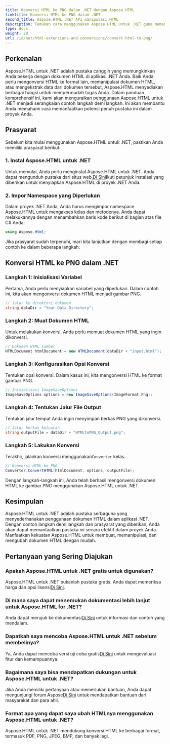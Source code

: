 ```yaml
---
title: Konversi HTML ke PNG dalam .NET dengan Aspose.HTML
linktitle: Konversi HTML ke PNG dalam .NET
second_title: Aspose.HTML .NET API manipulasi HTML
description: Temukan cara menggunakan Aspose.HTML untuk .NET guna memanipulasi dan mengonversi dokumen HTML. Panduan langkah demi langkah untuk pengembangan .NET yang efektif.
type: docs
weight: 20
url: /id/net/html-extensions-and-conversions/convert-html-to-png/
---
```


## Perkenalan

Aspose.HTML untuk .NET adalah pustaka canggih yang memungkinkan Anda bekerja dengan dokumen HTML di aplikasi .NET Anda. Baik Anda perlu mengonversi HTML ke format lain, memanipulasi dokumen HTML, atau mengekstrak data dari dokumen tersebut, Aspose.HTML menyediakan berbagai fungsi untuk mempermudah tugas Anda. Dalam panduan komprehensif ini, kami akan menguraikan penggunaan Aspose.HTML untuk .NET menjadi serangkaian contoh langkah demi langkah. Ini akan membantu Anda memahami cara memanfaatkan potensi penuh pustaka ini dalam proyek Anda.

## Prasyarat

Sebelum kita mulai menggunakan Aspose.HTML untuk .NET, pastikan Anda memiliki prasyarat berikut:

### 1. Instal Aspose.HTML untuk .NET

 Untuk memulai, Anda perlu menginstal Aspose.HTML untuk .NET. Anda dapat mengunduh pustaka dari situs web,[Di Sini](https://releases.aspose.com/html/net/)Ikuti petunjuk instalasi yang diberikan untuk menyiapkan Aspose.HTML di proyek .NET Anda.

### 2. Impor Namespace yang Diperlukan

Dalam proyek .NET Anda, Anda harus mengimpor namespace Aspose.HTML untuk mengakses kelas dan metodenya. Anda dapat melakukannya dengan menambahkan baris kode berikut di bagian atas file C# Anda:

```csharp
using Aspose.Html;
```

Jika prasyarat sudah terpenuhi, mari kita lanjutkan dengan membagi setiap contoh ke dalam beberapa langkah:

## Konversi HTML ke PNG dalam .NET

### Langkah 1: Inisialisasi Variabel

Pertama, Anda perlu menyiapkan variabel yang diperlukan. Dalam contoh ini, kita akan mengonversi dokumen HTML menjadi gambar PNG.

```csharp
// Jalur ke direktori dokumen
string dataDir = "Your Data Directory";
```

### Langkah 2: Muat Dokumen HTML

Untuk melakukan konversi, Anda perlu memuat dokumen HTML yang ingin dikonversi. 

```csharp
// Dokumen HTML sumber
HTMLDocument htmlDocument = new HTMLDocument(dataDir + "input.html");
```

### Langkah 3: Konfigurasikan Opsi Konversi

Tentukan opsi konversi. Dalam kasus ini, kita mengonversi HTML ke format gambar PNG.

```csharp
// Inisialisasi ImageSaveOptions
ImageSaveOptions options = new ImageSaveOptions(ImageFormat.Png);
```

### Langkah 4: Tentukan Jalur File Output

Tentukan jalur tempat Anda ingin menyimpan berkas PNG yang dikonversi.

```csharp
// Jalur berkas keluaran
string outputFile = dataDir + "HTMLtoPNG_Output.png";
```

### Langkah 5: Lakukan Konversi

 Terakhir, jalankan konversi menggunakan`Converter` kelas.

```csharp
// Konversi HTML ke PNG
Converter.ConvertHTML(htmlDocument, options, outputFile);
```

Dengan langkah-langkah ini, Anda telah berhasil mengonversi dokumen HTML ke gambar PNG menggunakan Aspose.HTML untuk .NET.

## Kesimpulan

Aspose.HTML untuk .NET adalah pustaka serbaguna yang menyederhanakan penggunaan dokumen HTML dalam aplikasi .NET. Dengan contoh langkah demi langkah dan prasyarat yang diberikan, Anda akan dapat memanfaatkan pustaka ini secara efektif dalam proyek Anda. Manfaatkan kekuatan Aspose.HTML untuk membuat, memanipulasi, dan mengubah dokumen HTML dengan mudah.

## Pertanyaan yang Sering Diajukan

### Apakah Aspose.HTML untuk .NET gratis untuk digunakan?
 Aspose.HTML untuk .NET bukanlah pustaka gratis. Anda dapat memeriksa harga dan opsi lisensi[Di Sini](https://purchase.aspose.com/buy).

### Di mana saya dapat menemukan dokumentasi lebih lanjut untuk Aspose.HTML for .NET?
 Anda dapat merujuk ke dokumentasi[Di Sini](https://reference.aspose.com/html/net/) untuk informasi dan contoh yang mendalam.

### Dapatkah saya mencoba Aspose.HTML untuk .NET sebelum membelinya?
 Ya, Anda dapat mencoba versi uji coba gratis[Di Sini](https://releases.aspose.com/) untuk mengevaluasi fitur dan kemampuannya.

### Bagaimana saya bisa mendapatkan dukungan untuk Aspose.HTML untuk .NET?
 Jika Anda memiliki pertanyaan atau memerlukan bantuan, Anda dapat mengunjungi forum Aspose[Di Sini](https://forum.aspose.com/) untuk mendapatkan bantuan dari masyarakat dan para ahli.

### Format apa yang dapat saya ubah HTMLnya menggunakan Aspose.HTML untuk .NET?
Aspose.HTML untuk .NET mendukung konversi HTML ke berbagai format, termasuk PDF, PNG, JPEG, BMP, dan banyak lagi.